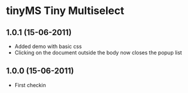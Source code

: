 tinyMS Tiny Multiselect
=======================


1.0.1 (15-06-2011)
------------------
* Added demo with basic css
* Clicking on the document outside the body now closes the popup list

1.0.0 (15-06-2011)
------------------
* First checkin
